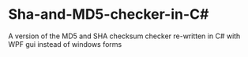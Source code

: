# Sha-and-MD5-checker-in-C#
A version of the MD5 and SHA checksum checker re-written in C# with WPF gui instead of windows forms

